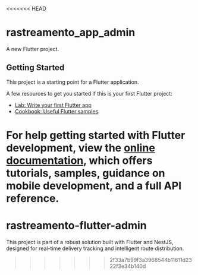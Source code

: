 <<<<<<< HEAD
# rastreamento_app_admin

A new Flutter project.

## Getting Started

This project is a starting point for a Flutter application.

A few resources to get you started if this is your first Flutter project:

- [Lab: Write your first Flutter app](https://docs.flutter.dev/get-started/codelab)
- [Cookbook: Useful Flutter samples](https://docs.flutter.dev/cookbook)

For help getting started with Flutter development, view the
[online documentation](https://docs.flutter.dev/), which offers tutorials,
samples, guidance on mobile development, and a full API reference.
=======
# rastreamento-flutter-admin
This project is part of a robust solution built with Flutter and NestJS, designed for real-time delivery tracking and intelligent route distribution. 
>>>>>>> 2f33a7b99f3a3968544b11611d2322f3e34b140d
